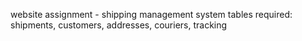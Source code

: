 website assignment - shipping management system
tables required: shipments, customers, addresses, couriers, tracking
